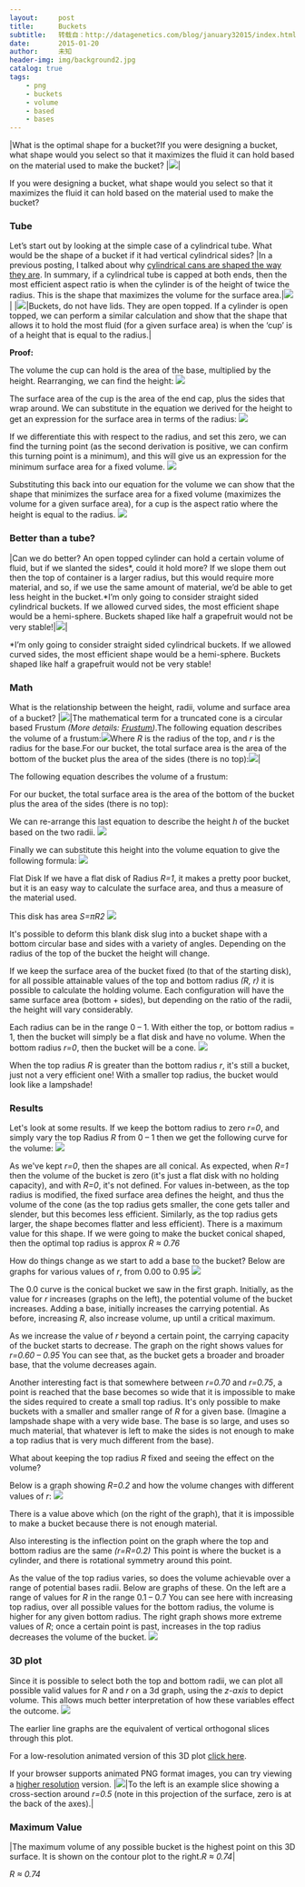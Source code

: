 ```yaml
---
layout:     post
title:      Buckets
subtitle:   转载自：http://datagenetics.com/blog/january32015/index.html
date:       2015-01-20
author:     未知
header-img: img/background2.jpg
catalog: true
tags:
    - png
    - buckets
    - volume
    - based
    - bases
---
```

|What is the optimal shape for a bucket?If you were designing a bucket, what shape would you select so that it maximizes the fluid it can hold based on the material used to make the bucket? |![](http://datagenetics.com/blog/january32015/bucket.png)|

If you were designing a bucket, what shape would you select so that it maximizes the fluid it can hold based on the material used to make the bucket? 

### Tube

Let’s start out by looking at the simple case of a cylindrical tube. What would be the shape of a bucket if it had vertical cylindrical sides?
|In a previous posting, I talked about why [cylindrical cans are shaped the way they are](http://datagenetics.com/blog/august12014/index.html). In summary, if a cylindrical tube is capped at both ends, then the most efficient aspect ratio is when the cylinder is of the height of twice the radius. This is the shape that maximizes the volume for the surface area.|![](http://datagenetics.com/blog/january32015/cylinder.png)|
|![](http://datagenetics.com/blog/january32015/cup.png)|Buckets, do not have lids. They are open topped. If a cylinder is open topped, we can perform a similar calculation and show that the shape that allows it to hold the most fluid (for a given surface area) is when the ‘cup’ is of a height that is equal to the radius.|

**Proof:**

The volume the cup can hold is the area of the base, multiplied by the height. Rearranging, we can find the height:
![](http://datagenetics.com/blog/january32015/eqa.png)


The surface area of the cup is the area of the end cap, plus the sides that wrap around. We can substitute in the equation we derived for the height to get an expression for the surface area in terms of the radius:
![](http://datagenetics.com/blog/january32015/eqb.png)


If we differentiate this with respect to the radius, and set this zero, we can find the turning point (as the second derivation is positive, we can confirm this turning point is a minimum), and this will give us an expression for the minimum surface area for a fixed volume.
![](http://datagenetics.com/blog/january32015/eqc.png)


Substituting this back into our equation for the volume we can show that the shape that minimizes the surface area for a fixed volume (maximizes the volume for a given surface area), for a cup is the aspect ratio where the height is equal to the radius.
![](http://datagenetics.com/blog/january32015/eqd.png)


### Better than a tube?
|Can we do better? An open topped cylinder can hold a certain volume of fluid, but if we slanted the sides*, could it hold more? If we slope them out then the top of container is a larger radius, but this would require more material, and so, if we use the same amount of material, we’d be able to get less height in the bucket.*I’m only going to consider straight sided cylindrical buckets. If we allowed curved sides, the most efficient shape would be a hemi-sphere. Buckets shaped like half a grapefruit would not be very stable!|![](http://datagenetics.com/blog/january32015/b2.png)|

*I’m only going to consider straight sided cylindrical buckets. If we allowed curved sides, the most efficient shape would be a hemi-sphere. Buckets shaped like half a grapefruit would not be very stable!

### Math

What is the relationship between the height, radii, volume and surface area of a bucket?
|![](http://datagenetics.com/blog/january32015/math.png)|The mathematical term for a truncated cone is a circular based Frustum *(More details: [Frustum](http://en.wikipedia.org/wiki/Frustum))*.The following equation describes the volume of a frustum:![](http://datagenetics.com/blog/january32015/eq0.png)Where *R* is the radius of the top, and *r* is the radius for the base.For our bucket, the total surface area is the area of the bottom of the bucket plus the area of the sides (there is no top):![](http://datagenetics.com/blog/january32015/eq1.png)|

The following equation describes the volume of a frustum:

For our bucket, the total surface area is the area of the bottom of the bucket plus the area of the sides (there is no top):

We can re-arrange this last equation to describe the height *h* of the bucket based on the two radii.
![](http://datagenetics.com/blog/january32015/eq2.png)


Finally we can substitute this height into the volume equation to give the following formula:
![](http://datagenetics.com/blog/january32015/eq3.png)



Flat Disk
If we have a flat disk of Radius *R=1*, it makes a pretty poor bucket, but it is an easy way to calculate the surface area, and thus a measure of the material used.

This disk has area *S=πR2*
![](http://datagenetics.com/blog/january32015/wire.png)


It's possible to deform this blank disk slug into a bucket shape with a bottom circular base and sides with a variety of angles. Depending on the radius of the top of the bucket the height will change.

If we keep the surface area of the bucket fixed (to that of the starting disk), for all possible attainable values of the top and bottom radius *(R, r)* it is possible to calculate the holding volume. Each configuration will have the same surface area (bottom + sides), but depending on the ratio of the radii, the height will vary considerably.

Each radius can be in the range 0 – 1. With either the top, or bottom radius = 1, then the bucket will simply be a flat disk and have no volume. When the bottom radius *r=0*, then the bucket will be a cone.
![](http://datagenetics.com/blog/january32015/wire2.png)


When the top radius *R* is greater than the bottom radius *r*, it's still a bucket, just not a very efficient one! With a smaller top radius, the bucket would look like a lampshade!

### Results

Let's look at some results. If we keep the bottom radius to zero *r=0*, and simply vary the top Radius *R* from 0 – 1 then we get the following curve for the volume:
![](http://datagenetics.com/blog/january32015/g0.png)


As we've kept *r=0*, then the shapes are all conical. As expected, when *R=1* then the volume of the bucket is zero (it's just a flat disk with no holding capacity), and with *R=0*, it's not defined. For values in-between, as the top radius is modified, the fixed surface area defines the height, and thus the volume of the cone (as the top radius gets smaller, the cone gets taller and slender, but this becomes less efficient. Similarly, as the top radius gets larger, the shape becomes flatter and less efficient). There is a maximum value for this shape. If we were going to make the bucket conical shaped, then the optimal top radius is approx *R ≈ 0.76*

How do things change as we start to add a base to the bucket? Below are graphs for various values of *r*, from 0.00 to 0.95
![](http://datagenetics.com/blog/january32015/gb.png)


The 0.0 curve is the conical bucket we saw in the first graph. Initially, as the value for *r* increases (graphs on the left), the potential volume of the bucket increases. Adding a base, initially increases the carrying potential. As before, increasing *R*, also increase volume, up until a critical maximum.

As we increase the value of *r* beyond a certain point, the carrying capacity of the bucket starts to decrease. The graph on the right shows values for *r=0.60 – 0.95* You can see that, as the bucket gets a broader and broader base, that the volume decreases again.

Another interesting fact is that somewhere between *r=0.70* and *r=0.75*, a point is reached that the base becomes so wide that it is impossible to make the sides required to create a small top radius. It's only possible to make buckets with a smaller and smaller range of *R* for a given base. (Imagine a lampshade shape with a very wide base. The base is so large, and uses so much material, that whatever is left to make the sides is not enough to make a top radius that is very much different from the base).

What about keeping the top radius *R* fixed and seeing the effect on the volume?

Below is a graph showing *R=0.2* and how the volume changes with different values of *r*:
![](http://datagenetics.com/blog/january32015/g1.png)


There is a value above which (on the right of the graph), that it is impossible to make a bucket because there is not enough material.

Also interesting is the inflection point on the graph where the top and bottom radius are the same *(r=R=0.2)* This point is where the bucket is a cylinder, and there is rotational symmetry around this point.

As the value of the top radius varies, so does the volume achievable over a range of potential bases radii. Below are graphs of these. On the left are a range of values for *R* in the range 0.1 – 0.7 You can see here with increasing top radius, over all possible values for the bottom radius, the volume is higher for any given bottom radius. The right graph shows more extreme values of *R*; once a certain point is past, increases in the top radius decreases the volume of the bucket.
![](http://datagenetics.com/blog/january32015/hb.png)


### 3D plot

Since it is possible to select both the top and bottom radii, we can plot all possible valid values for *R* and *r* on a 3d graph, using the *z-axis* to depict volume. This allows much better interpretation of how these variables effect the outcome.
![](http://datagenetics.com/blog/january32015/3d.png)


The earlier line graphs are the equivalent of vertical orthogonal slices through this plot.

For a low-resolution animated version of this 3D plot [click here](animate.gif).

If your browser supports animated PNG format images, you can try viewing a [higher resolution](animate.png) version.
|![](http://datagenetics.com/blog/january32015/slice.png)|To the left is an example slice showing a cross-section around *r=0.5* (note in this projection of the surface, zero is at the back of the axes).|

### Maximum Value
|The maximum volume of any possible bucket is the highest point on this 3D surface. It is shown on the contour plot to the right.*R ≈ 0.74*|

*R ≈ 0.74*
